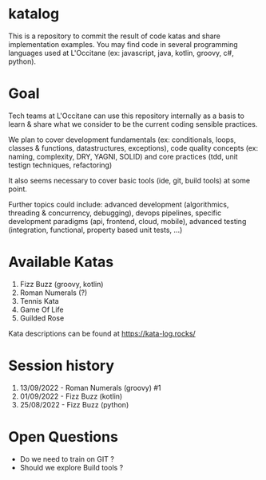 # katalog

This is a repository to commit the result of code katas and share implementation examples. You may find code in several programming languages used at L'Occitane (ex: javascript, java, kotlin, groovy, c#, python). 

# Goal 

Tech teams at L'Occitane can use this repository internally as a basis to learn & share what we consider to be the current coding sensible practices.

We plan to cover development fundamentals (ex: conditionals, loops, classes & functions, datastructures, exceptions), code quality concepts (ex: naming, complexity, DRY, YAGNI, SOLID) and core practices (tdd, unit testign techniques, refactoring)

It also seems necessary to cover basic tools (ide, git, build tools) at some point.

Further topics could include: advanced development (algorithmics, threading & concurrency, debugging), devops pipelines, specific development paradigms (api, frontend, cloud, mobile), advanced testing (integration, functional, property based unit tests, ...)

# Available Katas

1. Fizz Buzz (groovy, kotlin)
1. Roman Numerals (?)
1. Tennis Kata
1. Game Of Life
1. Guilded Rose

Kata descriptions can be found at https://kata-log.rocks/

# Session history

1. 13/09/2022 - Roman Numerals (groovy) #1
1. 01/09/2022 - Fizz Buzz (kotlin) 
1. 25/08/2022 - Fizz Buzz (python) 

# Open Questions

- Do we need to train on GIT ?
- Should we explore Build tools ?